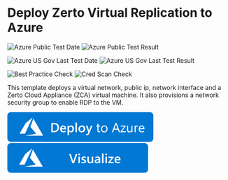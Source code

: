 # Deploy Zerto Virtual Replication to Azure

![Azure Public Test Date](https://azurequickstartsservice.blob.core.windows.net/badges/201-zerto-zca/PublicLastTestDate.svg)
![Azure Public Test Result](https://azurequickstartsservice.blob.core.windows.net/badges/201-zerto-zca/PublicDeployment.svg)

![Azure US Gov Last Test Date](https://azurequickstartsservice.blob.core.windows.net/badges/201-zerto-zca/FairfaxLastTestDate.svg)
![Azure US Gov Last Test Result](https://azurequickstartsservice.blob.core.windows.net/badges/201-zerto-zca/FairfaxDeployment.svg)

![Best Practice Check](https://azurequickstartsservice.blob.core.windows.net/badges/201-zerto-zca/BestPracticeResult.svg)
![Cred Scan Check](https://azurequickstartsservice.blob.core.windows.net/badges/201-zerto-zca/CredScanResult.svg)

This template deploys a virtual network, public ip, network interface and a
Zerto Cloud Appliance (ZCA) virtual machine. It also provisions a network
security group to enable RDP to the VM.

[![Deploy To Azure](https://raw.githubusercontent.com/Azure/azure-quickstart-templates/master/1-CONTRIBUTION-GUIDE/images/deploytoazure.svg?sanitize=true)]("https://portal.azure.com/#create/Microsoft.Template/uri/https%3A%2F%2Fraw.githubusercontent.com%2FAzure%2Fazure-quickstart-templates%2Fmaster%2F201-zerto-zca%2Fazuredeploy.json")
[![Visualize](https://raw.githubusercontent.com/Azure/azure-quickstart-templates/master/1-CONTRIBUTION-GUIDE/images/visualizebutton.svg?sanitize=true)]("http://armviz.io/#/?load=https%3A%2F%2Fraw.githubusercontent.com%2FAzure%2Fazure-quickstart-templates%2Fmaster%2F201-zerto-zca%2Fazuredeploy.json")
